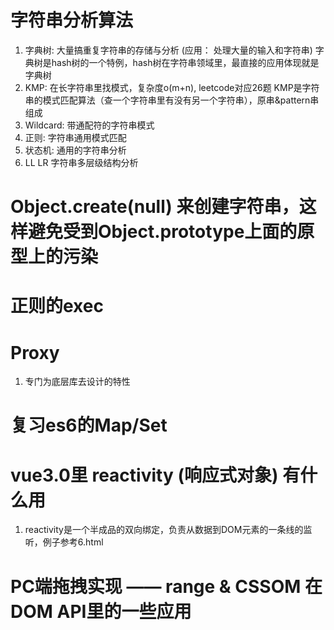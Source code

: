 # 字符串分析算法
1. 字典树: 大量搞重复字符串的存储与分析 (应用： 处理大量的输入和字符串)
  字典树是hash树的一个特例，hash树在字符串领域里，最直接的应用体现就是字典树
2. KMP: 在长字符串里找模式，复杂度o(m+n), leetcode对应26题
  KMP是字符串的模式匹配算法（查一个字符串里有没有另一个字符串），原串&pattern串组成
3. Wildcard: 带通配符的字符串模式
4. 正则: 字符串通用模式匹配
5. 状态机: 通用的字符串分析
6. LL LR 字符串多层级结构分析


# Object.create(null) 来创建字符串，这样避免受到Object.prototype上面的原型上的污染

# 正则的exec

# Proxy
1. 专门为底层库去设计的特性

# 复习es6的Map/Set

# vue3.0里 reactivity (响应式对象) 有什么用 
1. reactivity是一个半成品的双向绑定，负责从数据到DOM元素的一条线的监听，例子参考6.html

# PC端拖拽实现 —— range & CSSOM 在DOM API里的一些应用



